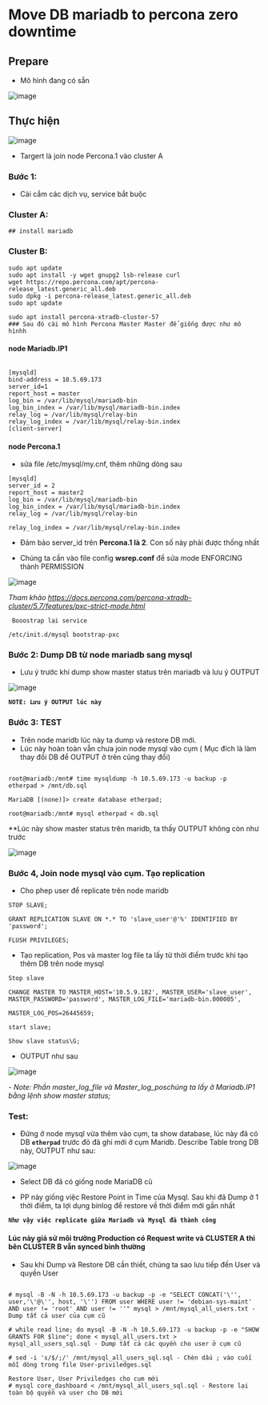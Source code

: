 # Move DB mariadb to percona zero downtime

## Prepare 
- Mô hình đang có sẵn 


![image](https://user-images.githubusercontent.com/83824403/186573923-7db11cd3-c618-4067-8239-a9c809e423bc.png)

## Thực hiện

![image](https://user-images.githubusercontent.com/83824403/186574476-47f3db83-07b7-4dbc-b9f7-04b1f73a6def.png)
 
 
 - Targert là join node Percona.1 vào cluster A 


### Bước 1: 
- Cài cắm các dịch vụ, service bắt buộc

### Cluster A:
```
## install mariadb

```

### Cluster B:
```
sudo apt update
sudo apt install -y wget gnupg2 lsb-release curl
wget https://repo.percona.com/apt/percona-release_latest.generic_all.deb
sudo dpkg -i percona-release_latest.generic_all.deb
sudo apt update

sudo apt install percona-xtradb-cluster-57
### Sau đó cài mô hình Percona Master Master để giống được như mô hìnhh
```
#### node Mariadb.IP1
```

[mysqld]
bind-address = 10.5.69.173
server_id=1
report_host = master
log_bin = /var/lib/mysql/mariadb-bin
log_bin_index = /var/lib/mysql/mariadb-bin.index
relay_log = /var/lib/mysql/relay-bin
relay_log_index = /var/lib/mysql/relay-bin.index
[client-server]
```

#### node Percona.1 

- sửa file /etc/mysql/my.cnf, thêm những dòng sau

```
[mysqld]
server_id = 2
report_host = master2
log_bin = /var/lib/mysql/mariadb-bin
log_bin_index = /var/lib/mysql/mariadb-bin.index
relay_log = /var/lib/mysql/relay-bin

relay_log_index = /var/lib/mysql/relay-bin.index
```
- Đảm bảo server_id trên **Percona.1 là 2**. Con số này phải được thống nhất



- Chúng ta cần vào file config **wsrep.conf** để sửa mode ENFORCING thành PERMISSION 


![image](https://user-images.githubusercontent.com/83824403/189520607-d23e41a0-77bc-45c8-a305-c05914275f70.png)

*Tham khảo https://docs.percona.com/percona-xtradb-cluster/5.7/features/pxc-strict-mode.html*


```
 Booostrap lại service

/etc/init.d/mysql bootstrap-pxc
```



### Bước 2: Dump DB từ node mariadb sang mysql

- Lưu ý trước khi dump show master status trên mariadb và lưu ý OUTPUT

![image](https://user-images.githubusercontent.com/83824403/189519681-80410915-312f-4592-a5c6-649769d78b0e.png)

**`NOTE: Lưu ý OUTPUT lúc này`**




### Bước 3: TEST

- Trên node maridb lúc này ta dump và restore DB mới. 
- Lúc này hoàn toàn vẫn chưa join node mysql vào cụm ( Mục đích là làm thay đổi DB để OUTPUT ở trên cũng thay đổi)


```

root@mariadb:/mnt# time mysqldump -h 10.5.69.173 -u backup -p  etherpad > /mnt/db.sql

MariaDB [(none)]> create database etherpad; 

root@mariadb:/mnt# mysql etherpad < db.sql
```


**Lúc này show master status trên maridb, ta thấy OUTPUT không còn như trước



![image](https://user-images.githubusercontent.com/83824403/189519977-675b91de-1c1b-40a8-9820-b30f93551688.png)


### Bước 4, Join node mysql vào cụm. Tạo replication


- Cho phep user để replicate trên node maridb
```
STOP SLAVE;

GRANT REPLICATION SLAVE ON *.* TO 'slave_user'@'%' IDENTIFIED BY 'password';

FLUSH PRIVILEGES;

```


- Tạo replication, Pos và master log file ta lấy từ thời điểm trước khi tạo thêm DB trên node mysql


```
Stop slave

CHANGE MASTER TO MASTER_HOST='10.5.9.182', MASTER_USER='slave_user', MASTER_PASSWORD='password', MASTER_LOG_FILE='mariadb-bin.000005',

MASTER_LOG_POS=26445659;

start slave;

Show slave status\G;

```

- OUTPUT như sau 

![image](https://user-images.githubusercontent.com/83824403/189520221-5572ceb1-6058-44de-b48e-7614c0911915.png)





*- Note: Phần *master_log_file* và *Master_log_pos*chúng ta lấy ở Mariadb.IP1 bằng lệnh *show master status*;*



### Test:

- Đứng ở node mysql vừa thêm vào cụm, ta show database, lúc này đã có DB **`etherpad`** trước đõ đã ghi mới ở cụm Maridb. Describe Table trong DB này, OUTPUT như sau:

![image](https://user-images.githubusercontent.com/83824403/189520351-745b1827-6ac2-4a1e-89dd-d0d93ff2c6d9.png)

- Select DB đã có giống node MariaDB cũ


- PP này giống việc Restore Point in Time của Mysql. Sau khi đã Dump ở 1 thời điểm, ta lợi dụng binlog để restore về thời điểm mới gần nhất

**`Như vậy việc replicate giữa Mariadb và Mysql đã thành công`**
#### Lúc này giả sử môi trường Production có Request write và CLUSTER A thì bên CLUSTER B vẫn synced bình thường




- Sau khi Dump và Restore DB cần thiết, chúng ta sao lưu tiếp đến User và quyền User 



```

# mysql -B -N -h 10.5.69.173 -u backup -p -e "SELECT CONCAT('\'', user,'\'@\'', host, '\'') FROM user WHERE user != 'debian-sys-maint' AND user != 'root' AND user != ''" mysql > /mnt/mysql_all_users.txt - Dump tất cả user của cụm cũ

# while read line; do mysql -B -N -h 10.5.69.173 -u backup -p -e "SHOW GRANTS FOR $line"; done < mysql_all_users.txt > mysql_all_users_sql.sql - Dump tất cả các quyền cho user ở cụm cũ

# sed -i 's/$/;/' /mnt/mysql_all_users_sql.sql - Chèn dấu ; vào cuối mỗi dòng trong file User-priviledges.sql

Restore User, User Priviledges cho cụm mới
# mysql core_dashboard < /mnt/mysql_all_users_sql.sql - Restore lại toàn bộ quyền và user cho DB mới


````




